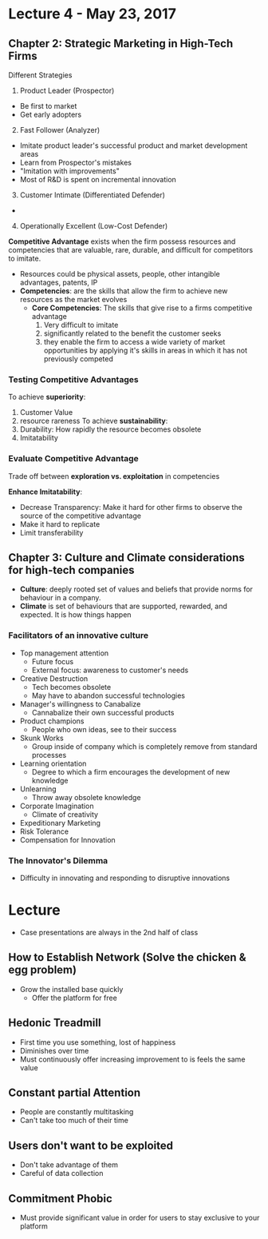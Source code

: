 # Lecture 4 - May 23, 2017

## Chapter 2: Strategic Marketing in High-Tech Firms

Different Strategies
1. Product Leader (Prospector)
  - Be first to market
  - Get early adopters
2. Fast Follower (Analyzer)
  - Imitate product leader's successful product and market development areas
  - Learn from Prospector's mistakes
  - "Imitation with improvements"
  - Most of R&D is spent on incremental innovation
3. Customer Intimate (Differentiated Defender)
  -
4. Operationally Excellent (Low-Cost Defender)

**Competitive Advantage** exists when the firm possess resources and competencies that are valuable, rare, durable, and difficult for competitors to imitate.
- Resources could be physical assets, people, other intangible advantages, patents, IP
- **Competencies**: are the skills that allow the firm to achieve new resources as the market evolves
  - **Core Competencies**: The skills that give rise to a firms competitive advantage
    1. Very difficult to imitate
    2. significantly related to the benefit the customer seeks
    3. they enable the firm to access a wide variety of market opportunities by applying it's skills in areas in which it has not previously competed

### Testing Competitive Advantages

To achieve **superiority**:
  1. Customer Value
  2. resource rareness
To achieve **sustainability**:
  1. Durability: How rapidly the resource becomes obsolete
  2. Imitatability

### Evaluate Competitive Advantage
Trade off between **exploration vs. exploitation** in competencies

**Enhance Imitatability**:
- Decrease Transparency: Make it hard for other firms to observe the source of the competitive advantage
- Make it hard to replicate
- Limit transferability

## Chapter 3: Culture and Climate considerations for high-tech companies
- **Culture**: deeply rooted set of values and beliefs that provide norms for behaviour in a company.
- **Climate** is set of behaviours that are supported, rewarded, and expected. It is how things happen

### Facilitators of an innovative culture
- Top management attention
  - Future focus
  - External focus: awareness to customer's needs
- Creative Destruction
  - Tech becomes obsolete
  - May have to abandon successful technologies
- Manager's willingness to Canabalize
  - Cannabalize their own successful products
- Product champions
  - People who own ideas, see to their success
- Skunk Works
  - Group inside of company which is completely remove from standard processes
- Learning orientation
  - Degree to which a firm encourages the development of new knowledge
- Unlearning
  - Throw away obsolete knowledge
- Corporate Imagination
  - Climate of creativity
- Expeditionary Marketing
- Risk Tolerance
- Compensation for Innovation

### The Innovator's Dilemma
- Difficulty in innovating and responding to disruptive innovations

# Lecture
- Case presentations are always in the 2nd half of class

## How to Establish Network (Solve the chicken & egg problem)
- Grow the installed base quickly
  - Offer the platform for free

## Hedonic Treadmill
- First time you use something, lost of happiness
- Diminishes over time
- Must continuously offer increasing improvement to is feels the same value

## Constant partial Attention
- People are constantly multitasking
- Can't take too much of their time

## Users don't want to be exploited
- Don't take advantage of them
- Careful of data collection

## Commitment Phobic
- Must provide significant value in order for users to stay exclusive to your platform


